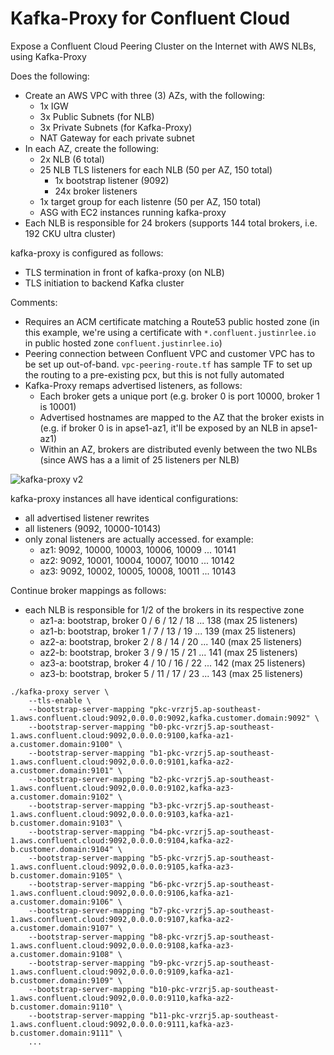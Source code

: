 # Kafka-Proxy for Confluent Cloud

Expose a Confluent Cloud Peering Cluster on the Internet with AWS NLBs, using Kafka-Proxy

Does the following:
* Create an AWS VPC with three (3) AZs, with the following:
    * 1x IGW
    * 3x Public Subnets (for NLB)
    * 3x Private Subnets (for Kafka-Proxy)
    * NAT Gateway for each private subnet
* In each AZ, create the following:
    * 2x NLB (6 total)
    * 25 NLB TLS listeners for each NLB (50 per AZ, 150 total)
        * 1x bootstrap listener (9092)
        * 24x broker listeners
    * 1x target group for each listenre (50 per AZ, 150 total)
    * ASG with EC2 instances running kafka-proxy
* Each NLB is responsible for 24 brokers (supports 144 total brokers, i.e. 192 CKU ultra cluster)

kafka-proxy is configured as follows:
* TLS termination in front of kafka-proxy (on NLB)
* TLS initiation to backend Kafka cluster

Comments:
* Requires an ACM certificate matching a Route53 public hosted zone (in this example, we're using a certificate with `*.confluent.justinrlee.io` in public hosted zone `confluent.justinrlee.io`)
* Peering connection between Confluent VPC and customer VPC has to be set up out-of-band. `vpc-peering-route.tf` has sample TF to set up the routing to a pre-existing pcx, but this is not fully automated
* Kafka-Proxy remaps advertised listeners, as follows:
    * Each broker gets a unique port (e.g. broker 0 is port 10000, broker 1 is 10001)
    * Advertised hostnames are mapped to the AZ that the broker exists in (e.g. if broker 0 is in apse1-az1, it'll be exposed by an NLB in apse1-az1)
    * Within an AZ, brokers are distributed evenly between the two NLBs (since AWS has a a limit of 25 listeners per NLB)

![kafka-proxy v2](https://github.com/user-attachments/assets/1370338b-46c4-452d-b6e6-2d10cf9c21cf)

kafka-proxy instances all have identical configurations:

* all advertised listener rewrites
* all listeners (9092, 10000-10143)
* only zonal listeners are actually accessed. for example:
    * az1: 9092, 10000, 10003, 10006, 10009 ... 10141
    * az2: 9092, 10001, 10004, 10007, 10010 ... 10142
    * az3: 9092, 10002, 10005, 10008, 10011 ... 10143

Continue broker mappings as follows:
* each NLB is responsible for 1/2 of the brokers in its respective zone
    * az1-a: bootstrap, broker  0 /  6 / 12 / 18 ... 138 (max 25 listeners)
    * az1-b: bootstrap, broker  1 /  7 / 13 / 19 ... 139 (max 25 listeners)
    * az2-a: bootstrap, broker  2 /  8 / 14 / 20 ... 140 (max 25 listeners)
    * az2-b: bootstrap, broker  3 /  9 / 15 / 21 ... 141 (max 25 listeners)
    * az3-a: bootstrap, broker  4 / 10 / 16 / 22 ... 142 (max 25 listeners)
    * az3-b: bootstrap, broker  5 / 11 / 17 / 23 ... 143 (max 25 listeners)

```
./kafka-proxy server \
    --tls-enable \
    --bootstrap-server-mapping "pkc-vrzrj5.ap-southeast-1.aws.confluent.cloud:9092,0.0.0.0:9092,kafka.customer.domain:9092" \
    --bootstrap-server-mapping "b0-pkc-vrzrj5.ap-southeast-1.aws.confluent.cloud:9092,0.0.0.0:9100,kafka-az1-a.customer.domain:9100" \
    --bootstrap-server-mapping "b1-pkc-vrzrj5.ap-southeast-1.aws.confluent.cloud:9092,0.0.0.0:9101,kafka-az2-a.customer.domain:9101" \
    --bootstrap-server-mapping "b2-pkc-vrzrj5.ap-southeast-1.aws.confluent.cloud:9092,0.0.0.0:9102,kafka-az3-a.customer.domain:9102" \
    --bootstrap-server-mapping "b3-pkc-vrzrj5.ap-southeast-1.aws.confluent.cloud:9092,0.0.0.0:9103,kafka-az1-b.customer.domain:9103" \
    --bootstrap-server-mapping "b4-pkc-vrzrj5.ap-southeast-1.aws.confluent.cloud:9092,0.0.0.0:9104,kafka-az2-b.customer.domain:9104" \
    --bootstrap-server-mapping "b5-pkc-vrzrj5.ap-southeast-1.aws.confluent.cloud:9092,0.0.0.0:9105,kafka-az3-b.customer.domain:9105" \
    --bootstrap-server-mapping "b6-pkc-vrzrj5.ap-southeast-1.aws.confluent.cloud:9092,0.0.0.0:9106,kafka-az1-a.customer.domain:9106" \
    --bootstrap-server-mapping "b7-pkc-vrzrj5.ap-southeast-1.aws.confluent.cloud:9092,0.0.0.0:9107,kafka-az2-a.customer.domain:9107" \
    --bootstrap-server-mapping "b8-pkc-vrzrj5.ap-southeast-1.aws.confluent.cloud:9092,0.0.0.0:9108,kafka-az3-a.customer.domain:9108" \
    --bootstrap-server-mapping "b9-pkc-vrzrj5.ap-southeast-1.aws.confluent.cloud:9092,0.0.0.0:9109,kafka-az1-b.customer.domain:9109" \
    --bootstrap-server-mapping "b10-pkc-vrzrj5.ap-southeast-1.aws.confluent.cloud:9092,0.0.0.0:9110,kafka-az2-b.customer.domain:9110" \
    --bootstrap-server-mapping "b11-pkc-vrzrj5.ap-southeast-1.aws.confluent.cloud:9092,0.0.0.0:9111,kafka-az3-b.customer.domain:9111" \
    ...
```
